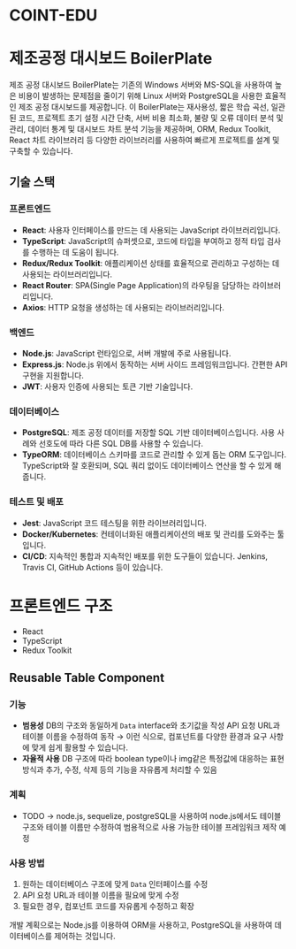 # COINT-EDU
# 제조공정 대시보드 BoilerPlate

제조 공정 대시보드 BoilerPlate는 기존의 Windows 서버와 MS-SQL을 사용하여 높은 비용이 발생하는 문제점을 줄이기 위해 Linux 서버와 PostgreSQL을 사용한 효율적인 제조 공정 대시보드를 제공합니다. 이 BoilerPlate는 재사용성, 짧은 학습 곡선, 일관된 코드, 프로젝트 초기 설정 시간 단축, 서버 비용 최소화, 불량 및 오류 데이터 분석 및 관리, 데이터 통계 및 대시보드 차트 분석 기능을 제공하며, ORM, Redux Toolkit, React 차트 라이브러리 등 다양한 라이브러리를 사용하여 빠르게 프로젝트를 설계 및 구축할 수 있습니다.

## 기술 스택

### 프론트엔드

- **React**: 사용자 인터페이스를 만드는 데 사용되는 JavaScript 라이브러리입니다.
- **TypeScript**: JavaScript의 슈퍼셋으로, 코드에 타입을 부여하고 정적 타입 검사를 수행하는 데 도움이 됩니다.
- **Redux/Redux Toolkit**: 애플리케이션 상태를 효율적으로 관리하고 구성하는 데 사용되는 라이브러리입니다.
- **React Router**: SPA(Single Page Application)의 라우팅을 담당하는 라이브러리입니다.
- **Axios**: HTTP 요청을 생성하는 데 사용되는 라이브러리입니다.

### 백엔드

- **Node.js**: JavaScript 런타임으로, 서버 개발에 주로 사용됩니다.
- **Express.js**: Node.js 위에서 동작하는 서버 사이드 프레임워크입니다. 간편한 API 구현을 지원합니다.
- **JWT**: 사용자 인증에 사용되는 토큰 기반 기술입니다.

### 데이터베이스

- **PostgreSQL**: 제조 공정 데이터를 저장할 SQL 기반 데이터베이스입니다. 사용 사례와 선호도에 따라 다른 SQL DB를 사용할 수 있습니다.
- **TypeORM**: 데이터베이스 스키마를 코드로 관리할 수 있게 돕는 ORM 도구입니다. TypeScript와 잘 호환되며, SQL 쿼리 없이도 데이터베이스 연산을 할 수 있게 해줍니다.

### 테스트 및 배포

- **Jest**: JavaScript 코드 테스팅을 위한 라이브러리입니다.
- **Docker/Kubernetes**: 컨테이너화된 애플리케이션의 배포 및 관리를 도와주는 툴입니다.
- **CI/CD**: 지속적인 통합과 지속적인 배포를 위한 도구들이 있습니다. Jenkins, Travis CI, GitHub Actions 등이 있습니다.

# 프론트엔드 구조
- React
- TypeScript
- Redux Toolkit

## Reusable Table Component
### 기능

- **범용성**
DB의 구조와 동일하게 `Data` interface와 초기값을 작성
API 요청 URL과 테이블 이름을 수정하여 동작
 → 이런 식으로, 컴포넌트를 다양한 환경과 요구 사항에 맞게 쉽게 활용할 수 있습니다.
- **자율적 사용**
DB 구조에 따라 boolean type이나 img같은 특정값에 대응하는 표현 방식과
추가, 수정, 삭제 등의 기능을 자유롭게 처리할 수 있음

### 계획

- TODO → node.js, sequelize, postgreSQL을 사용하여 node.js에서도 테이블 구조와 테이블 이름만 수정하여 범용적으로 사용 가능한 테이블 프레임워크 제작 예정

### 사용 방법

1. 원하는 데이터베이스 구조에 맞게 `Data` 인터페이스를 수정
2. API 요청 URL과 테이블 이름을 필요에 맞게 수정
3. 필요한 경우, 컴포넌트 코드를 자유롭게 수정하고 확장

개발 계획으로는 Node.js를 이용하여 ORM을 사용하고, PostgreSQL을 사용하여 데이터베이스를 제어하는 것입니다.
